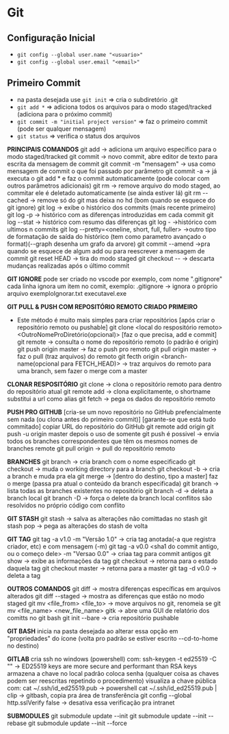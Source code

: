 # Git

## Configuração Inicial
- `git config --global user.name "<usuario>"`
- `git config --global user.email "<email>"`

## Primeiro Commit
- na pasta desejada use `git init` => cria o subdiretório .git
- `git add *` => adiciona todos os arquivos para o modo staged/tracked (adiciona para o próximo commit)
- `git commit -m "initial project version"` => faz o primeiro commit (pode ser qualquer mensagem)
- `git status` => verifica o status dos arquivos

**PRINCIPAIS COMANDOS**
git add <file> -> adiciona um arquivo específico para o modo staged/tracked
git commit -> novo commit, abre editor de texto para escrita da mensagem de commit
git commit -m "mensagem" -> usa como mensagem de commit o que foi passado por parâmetro
git commit -a -> já executa o git add * e faz o commit automaticamente (pode colocar com outros parâmetros adicionais)
git rm <file> -> remove arquivo do modo staged, ao commitar ele é deletado automaticamente (se ainda estiver lá)
git rm --cached <file> -> remove só do git mas deixa no hd (bom quando se esquece do git ignore)
git log -> exibe o histórico dos commits (mais recente primeiro)
git log -p -> histórico com as diferenças introduzidas em cada commit
git log --stat -> histórico com resumo das diferenças
git log -<number> ->histórico com ultimos n commits
git log --pretty=<oneline, short, full, fuller> ->outro tipo de formatação de saída do histórico (tem como parametro avançado o format)(--graph desenha um grafo da arvore)
git commit --amend ->pra quando se esquece de algum add ou para reescrever a mensagem de commit
git reset HEAD <file> -> tira do modo staged
git checkout -- <file> -> descarta mudanças realizadas após o último commit

**GIT IGNORE**
pode ser criado no vscode por exemplo, com nome ".gitignore"
cada linha ignora um item no comit, exemplo:
.gitignore -> ignora o próprio arquivo
exemploIgnorar.txt
executavel.exe

**GIT PULL & PUSH COM REPOSITÓRIO REMOTO CRIADO PRIMEIRO**
- Este método é muito mais simples para criar repositórios
[após criar o repositório remoto ou pushable]
git clone <local do respositório remoto> <OutroNomeProDiretório(opcional)>
[faz o que precisa, add e commit]
git remote -> consulta o nome do repositório remoto (o padrão é origin)
git push origin master -> faz o push pro remoto
git pull origin master -> faz o pull (traz arquivos) do remoto
git fecth origin <branch-name(opcional para FETCH_HEAD)> -> traz arquivos do remoto para uma branch, sem fazer o merge com a master


**CLONAR RESPOSITÓRIO**
git clone <url> -> clona o repositório remoto para dentro do repositório atual
git remote add <shortname> <url> -> clona explicitamente, o shortname substitui a url como alias
git fetch <remote-name> -> pega os dados do repositório remoto

**PUSH PRO GITHUB**
[cria-se um novo repositório no GitHub prefencialmente sem nada (ou clona antes do primeiro commit)]
[garante-se que está tudo commitado]
copiar URL do repositório do GitHub
git remote add origin <URL>
git push -u origin master
depois o uso de somente git push é possivel -> envia todos os branches correspondentes que têm os mesmos nomes de branches remote
git pull origin -> pull do repositório remoto

**BRANCHES**
git branch <branch-name> -> cria branch com o nome especificado
git checkout <branch-name> -> muda o working directory para a branch
git checkout -b <branch-name> -> cria a branch e muda pra ela
git merge <branch-name> -> [dentro do destino, tipo a master] faz o merge (passa pra atual o conteúdo da branch especificada)
git branch -> lista todas as branches existentes no repositório
git branch -d <branch-name> -> deleta a branch local
git branch -D <branch-name> -> força o delete da branch local
conflitos são resolvidos no próprio código com conflito

**GIT STASH**
git stash -> salva as alterações não comittadas no stash
git stash pop -> pega as alterações do stash de volta

**GIT TAG**
git tag -a v1.0 -m "Versão 1.0" -> cria tag anotada(-a que registra criador, etc) e com mensagem (-m)
git tag -a v0.0 <sha1 do commit antigo, ou o começo dele> -m "Versao 0.0" -> criaa tag para commit antigos
git show <tag> -> exibe as informações da tag
git checkout <tag> -> retorna para o estado daquela tag
git checkout master -> retorna para a master
git tag -d v0.0 -> deleta a tag


**OUTROS COMANDOS**
git diff -> mostra diferenças específicas em arquivos alterados
git diff --staged -> mostra as diferenças que estão no modo staged
git mv <file_from> <file_to> -> move arquivos no git, renomeia se git mv <file_name> <new_file_name>
gitk -> abre uma GUI de relatório dos comitts no git bash
git init --bare -> cria repositório pushable

**GIT BASH**
inicia na pasta desejada ao alterar essa opção em "propriedades" do ícone (volta pro padrão se estiver escrito --cd-to-home no destino)

**GITLAB**
cria ssh no windows (powershell) com:
ssh-keygen -t ed25519 -C "<email>" -> ED25519 keys are more secure and performant than RSA keys
armazena a chave no local padrão
coloca senha (qualquer coisa as chaves podem ser reescritas repetindo o procedimento)
visualiza a chave pública com:
cat ~/.ssh/id_ed25519.pub -> powershell
cat ~/.ssh/id_ed25519.pub | clip -> gitbash, copia pra área de transferência
git config --global http.sslVerify false -> desativa essa verificação pra intranet

**SUBMODULES**
git submodule update --init
git submodule update --init --rebase
git submodule update --init --force
